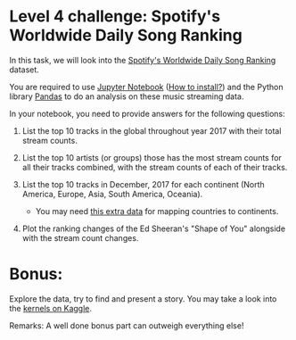 # Level 4 challenge: Spotify's Worldwide Daily Song Ranking

In this task, we will look into the [Spotify's Worldwide Daily Song Ranking](https://www.kaggle.com/edumucelli/spotifys-worldwide-daily-song-ranking) dataset.

You are required to use [Jupyter Notebook](https://jupyter.org/index.html) ([How to install?](https://jupyter.org/install.html)) and the Python library [Pandas](https://pandas.pydata.org/) to do an analysis on these music streaming data.

In your notebook, you need to provide answers for the following questions:

1. List the top 10 tracks in the global throughout year 2017 with their total stream counts.

1. List the top 10 artists (or groups) those has the most stream counts for all their tracks combined, with the stream counts of each of their tracks.

1. List the top 10 tracks in December, 2017 for each continent (North America, Europe, Asia, South America, Oceania).

   - You may need [this extra data](./countries.json) for mapping countries to continents.

1. Plot the ranking changes of the Ed Sheeran's "Shape of You" alongside with the stream count changes.

# Bonus:

Explore the data, try to find and present a story. You may take a look into the [kernels on Kaggle](https://www.kaggle.com/edumucelli/spotifys-worldwide-daily-song-ranking/kernels).

Remarks: A well done bonus part can outweigh everything else!
